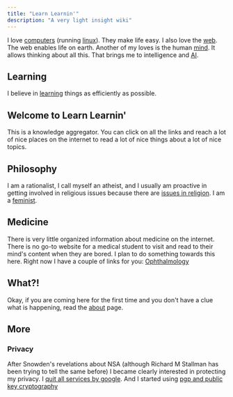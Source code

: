 ```yaml
---
title: "Learn Learnin'"
description: "A very light insight wiki"
---
```


I love [computers](/computers/) (running [linux](/linux/)). They make life easy. I also love the [web](/web/). The web enables life on earth. Another of my loves is the human [mind](/mind/). It allows thinking about all this. That brings me to intelligence and [AI](/ai/).

## Learning ##
I believe in [learning](/learning/) things as efficiently as possible.

## Welcome to Learn Learnin' ##
This is a knowledge aggregator. You can click on all the links and reach a lot of nice places on the internet to read a lot of nice things about a lot of nice topics.

## Philosophy ##
I am a rationalist, I call myself an atheist, and I usually am proactive in getting involved in religious issues because there are [issues in religion](/issues-in-religion/). I am a [feminist](/feminism/).

## Medicine ##
There is very little organized information about medicine on the internet. There is no go-to website for a medical student to visit and read to their mind's content when they are bored. I plan to do something towards this here. Right now I have a couple of links for you: [Ophthalmology](/ophthalmology/)

## What?! ##
Okay, if you are coming here for the first time and you don't have a clue what is happening, read the [about](/about/) page.

## More ##
### Privacy ###
After Snowden's revelations about NSA (although Richard M Stallman has been trying to tell the same before) I became clearly interested in protecting my privacy. I [quit all services by google](/quit-google/). And I started using [pgp and public key cryptography](/public-key-cryptography/)
